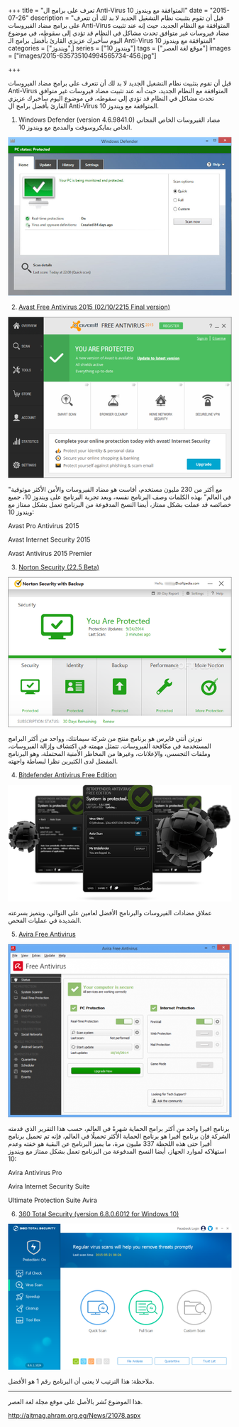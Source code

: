 +++
title = "تعرف على برامج ال Anti-Virus المتوافقة مع ويندوز 10"
date = "2015-07-26"
description = "قبل أن تقوم بتثبيت نظام التشغيل الجديد لا بد لك أن تتعرف على برامج مضاد الفيروسات Anti-Virus المتوافقة مع النظام الجديد، حيث إنه عند تثبيت مضاد فيروسات غير متوافق تحدث مشاكل في النظام قد تؤدي إلى سقوطه، في موضوع اليوم سأخبرك عزيزي القارئ بأفضل برامج الـ Anti-Virus المتوافقة مع ويندوز 10"
categories = ["ويندوز",]
series = ["ويندوز 10"]
tags = ["موقع لغة العصر"]
images = ["images/2015-635735104994565734-456.jpg"]

+++

قبل أن تقوم بتثبيت نظام التشغيل الجديد لا بد لك أن تتعرف على برامج مضاد الفيروسات Anti-Virus المتوافقة مع النظام الجديد، حيث أنه عند تثبيت مضاد فيروسات غير متوافق تحدث مشاكل في النظام قد تؤدي إلى سقوطه، في موضوع اليوم سأخبرك عزيزي القارئ بأفضل برامج ال Anti-Virus المتوافقة مع ويندوز 10.

1. Windows Defender (version 4.6.9841.0) مضاد الفيروسات الخاص المجاني الخاص بمايكروسوفت والمدمج مع ويندوز 10.

![](images/2015-635735104994565734-456.jpg "1")

2. [Avast Free Antivirus 2015 (02/10/2215 Final version)](https://www.avast.com/ar-ww/index)

![](images/2015-635735105074565734-456.png "2")

"مع أكثر من 230 مليون مستخدم، أفاست هو مضاد الفيروسات والأمن الأكثر موثوقية في العالم" بهذه الكلمات وصف البرنامج نفسه، وبعد تجربة البرنامج على ويندوز 10، جميع خصائصه قد عملت بشكل ممتاز، أيضا النسخ المدفوعة من البرنامج تعمل بشكل ممتاز مع ويندوز 10:

Avast Pro Antivirus 2015

Avast Internet Security 2015

Avast Antivirus 2015 Premier

3. [Norton Security (22.5 Beta)](http://us.norton.com/downloads)

![](images/2015-635735105188471984-847.png "3")

نورتن أنتي فايرس هو برنامج منتج من شركة سيمانتك، وواحد من أكثر البرامج المستخدمة في مكافحة الفيروسات. تتمثل مهمته في اكتشاف وإزالة الفيروسات، وملفات التجسس، والإعلانات، وغيرها من المخاطر الأمنية المحتملة، وهو البرنامج المفضل لدى الكثيرين نظرا لبساطة واجهته.

4. [Bitdefender Antivirus Free Edition](http://www.bitdefender.com/solutions/free.html)

![](images/2015-635735105301753234-175.png "4")

عملاق مضادات الفيروسات والبرنامج الأفضل لعامين على التوالي، ويتميز بسرعته الشديدة في عمليات الفحص.

5. [Avira Free Antivirus](http://www.avira.com/en/avira-free-antivirus)

![](images/2015-635735105379253234-925.png "5")

برنامج افيرا واحد من أكثر برامج الحماية شهرةً في العالم، حسب هذا التقرير الذي قدمته الشركة فإن برنامج أفيرا هو برنامج الحماية الأكثر تحميلًا في العالم، فإنه تم تحميل برنامج أفيرا حتى هذه اللحظة 337 مليون مرة، ما يميز البرنامج عن البقية هو خفته وعدم استهلاكه لموارد الجهاز، أيضا النسخ المدفوعة من البرنامج تعمل بشكل ممتاز مع ويندوز 10:

Avira Antivirus Pro

Avira Internet Security Suite

Ultimate Protection Suite Avira

6. [360 Total Security (version 6.8.0.6012 for Windows 10)](http://www.360totalsecurity.com/ar/)

![](images/2015-635735105468159484-815.png "6")

ملاحظة: هذا الترتيب لا يعنى أن البرنامج رقم 1 هو الأفضل.

---
هذا الموضوع نٌشر باﻷصل على موقع مجلة لغة العصر.

http://aitmag.ahram.org.eg/News/21078.aspx